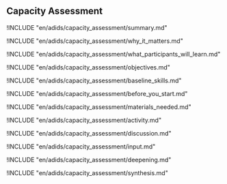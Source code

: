 
##  Capacity Assessment

<!-- ![](en/images/capacity_assessment.png "") -->

!INCLUDE "en/adids/capacity_assessment/summary.md"

<!-- Why The Topic Matters -->

!INCLUDE "en/adids/capacity_assessment/why_it_matters.md"

<!--  What Participants Will Learn -->

!INCLUDE "en/adids/capacity_assessment/what_participants_will_learn.md"

<!-- Objectives {.sidebar} -->

!INCLUDE "en/adids/capacity_assessment/objectives.md"

<!-- Baseline Skills -->

!INCLUDE "en/adids/capacity_assessment/baseline_skills.md"

<!-- Before you Start -->

!INCLUDE "en/adids/capacity_assessment/before_you_start.md"

<!-- Materials Needed [stub] -->

!INCLUDE "en/adids/capacity_assessment/materials_needed.md"

<!--Activity [stub] {.activity} -->

!INCLUDE "en/adids/capacity_assessment/activity.md"

<!--Discussion [stub] -->

!INCLUDE "en/adids/capacity_assessment/discussion.md"

<!-- Input -->

!INCLUDE "en/adids/capacity_assessment/input.md"

<!-- Deepening -->

!INCLUDE "en/adids/capacity_assessment/deepening.md"

<!--Synthesis [stub] {.synthesis} -->

!INCLUDE "en/adids/capacity_assessment/synthesis.md"


